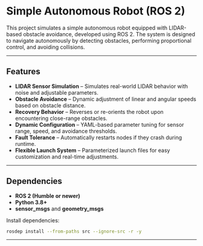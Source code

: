 # Simple Autonomous Robot (ROS 2)

This project simulates a simple autonomous robot equipped with LIDAR-based obstacle avoidance, developed using ROS 2. The system is designed to navigate autonomously by detecting obstacles, performing proportional control, and avoiding collisions.

---

## Features
- **LIDAR Sensor Simulation** – Simulates real-world LIDAR behavior with noise and adjustable parameters.
- **Obstacle Avoidance** – Dynamic adjustment of linear and angular speeds based on obstacle distance.
- **Recovery Behavior** – Reverses or re-orients the robot upon encountering close-range obstacles.
- **Dynamic Configuration** – YAML-based parameter tuning for sensor range, speed, and avoidance thresholds.
- **Fault Tolerance** – Automatically restarts nodes if they crash during runtime.
- **Flexible Launch System** – Parameterized launch files for easy customization and real-time adjustments.

---


## Dependencies
- **ROS 2 (Humble or newer)**
- **Python 3.8+**
- **sensor_msgs** and **geometry_msgs**

Install dependencies:
```bash
rosdep install --from-paths src --ignore-src -r -y
```

---
